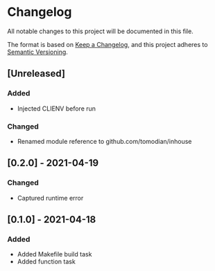 # Changelog

All notable changes to this project will be documented in this file.

The format is based on [Keep a Changelog](https://keepachangelog.com/en/1.0.0/),
and this project adheres to [Semantic Versioning](https://semver.org/spec/v2.0.0.html).

## [Unreleased]

### Added

- Injected CLIENV before run

### Changed

- Renamed module reference to github.com/tomodian/inhouse

## [0.2.0] - 2021-04-19

### Changed

- Captured runtime error

## [0.1.0] - 2021-04-18

### Added

- Added Makefile build task
- Added function task
